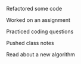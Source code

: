 Refactored some code

Worked on an assignment

Practiced coding questions

Pushed class notes

Read about a new algorithm

